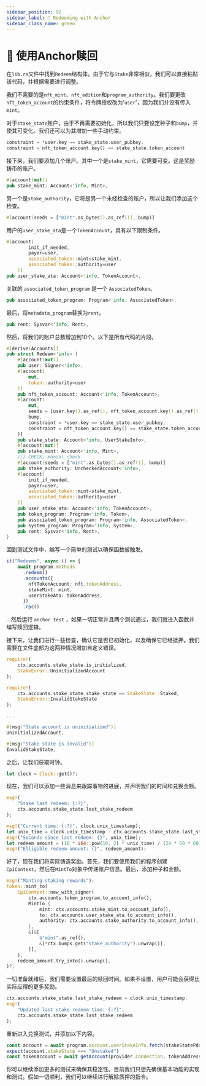 ```yaml
---
sidebar_position: 92
sidebar_label: 💸 Redeeming with Anchor
sidebar_class_name: green
---
```


# 💸 使用Anchor赎回

在`lib.rs`文件中找到`Redeem`结构体。由于它与`Stake`非常相似，我们可以直接粘贴该代码，并根据需要进行调整。

我们不需要的是`nft_mint`、`nft_edition`和`program_authority`。我们要更改`nft_token_account`的约束条件，将令牌授权改为'`user`'，因为我们并没有传入`mint`。

对于`stake_state`账户，由于不再需要初始化，所以我们只要设定种子和`bump`，并使其可变化。我们还可以为其增加一些手动约束。

```rust
constraint = *user.key == stake_state.user_pubkey,
constraint = nft_token_account.key() == stake_state.token_account
```

接下来，我们要添加几个账户。其中一个是`stake_mint`，它需要可变。这是奖励铸币的账户。

```rust
#[account(mut)]
pub stake_mint: Account<'info, Mint>,
```

另一个是`stake_authority`，它将是另一个未经检查的账户，所以让我们添加这个检查。

```rust
#[account(seeds = ["mint".as_bytes().as_ref()], bump)]
```

用户的`user_stake_ata`是一个`TokenAccount`，具有以下限制条件。

```rust
#[account(
        init_if_needed,
        payer=user,
        associated_token::mint=stake_mint,
        associated_token::authority=user
    )]
pub user_stake_ata: Account<'info, TokenAccount>,
```

关联的 `associated_token_program` 是一个 `AssociatedToken`。

```rust
pub associated_token_program: Program<'info, AssociatedToken>,
```

最后，将`metadata_program`替换为`rent`。

```rust
pub rent: Sysvar<'info, Rent>,
```

然后，将我们的账户总数增加到10个。以下是所有代码的片段。

```rust
#[derive(Accounts)]
pub struct Redeem<'info> {
    #[account(mut)]
    pub user: Signer<'info>,
    #[account(
        mut,
        token::authority=user
    )]
    pub nft_token_account: Account<'info, TokenAccount>,
    #[account(
        mut,
        seeds = [user.key().as_ref(), nft_token_account.key().as_ref()],
        bump,
        constraint = *user.key == stake_state.user_pubkey,
        constraint = nft_token_account.key() == stake_state.token_account
    )]
    pub stake_state: Account<'info, UserStakeInfo>,
    #[account(mut)]
    pub stake_mint: Account<'info, Mint>,
    /// CHECK: manual check
    #[account(seeds = ["mint".as_bytes().as_ref()], bump)]
    pub stake_authority: UncheckedAccount<'info>,
    #[account(
        init_if_needed,
        payer=user,
        associated_token::mint=stake_mint,
        associated_token::authority=user
    )]
    pub user_stake_ata: Account<'info, TokenAccount>,
    pub token_program: Program<'info, Token>,
    pub associated_token_program: Program<'info, AssociatedToken>,
    pub system_program: Program<'info, System>,
    pub rent: Sysvar<'info, Rent>,
}
```

回到测试文件中，编写一个简单的测试以确保函数被触发。

```ts
it("Redeems", async () => {
    await program.methods
      .redeem()
      .accounts({
        nftTokenAccount: nft.tokenAddress,
        stakeMint: mint,
        userStakeAta: tokenAddress,
      })
      .rpc()
```

...然后运行 `anchor test` ，如果一切正常并且两个测试通过，我们就进入函数并编写赎回逻辑。

接下来，让我们进行一些检查，确认它是否已初始化，以及确保它已经抵押。我们需要在文件底部为这两种情况增加自定义错误。

```rust
require!(
    ctx.accounts.stake_state.is_initialized,
    StakeError::UninitializedAccount
);

require!(
    ctx.accounts.stake_state.stake_state == StakeState::Staked,
    StakeError::InvalidStakeState
);

...

#[msg("State account is uninitialized")]
UninitializedAccount,

#[msg("Stake state is invalid")]
InvalidStakeState,
```

之后，让我们获取时钟。

```rust
let clock = Clock::get()?;
```

现在，我们可以添加一些消息来跟踪事物的进展，并声明我们的时间和兑换金额。

```rust
msg!(
    "Stake last redeem: {:?}",
    ctx.accounts.stake_state.last_stake_redeem
);

msg!("Current time: {:?}", clock.unix_timestamp);
let unix_time = clock.unix_timestamp - ctx.accounts.stake_state.last_stake_redeem;
msg!("Seconds since last redeem: {}", unix_time);
let redeem_amount = (10 * i64::pow(10, 2) * unix_time) / (24 * 60 * 60);
msg!("Elligible redeem amount: {}", redeem_amount);
```

好了，现在我们将实际铸造奖励。首先，我们要使用我们的程序创建`CpiContext`，然后在`MintTo`对象中传递账户信息。最后，添加种子和金额。

```rust
msg!("Minting staking rewards");
token::mint_to(
    CpiContext::new_with_signer(
        ctx.accounts.token_program.to_account_info(),
        MintTo {
            mint: ctx.accounts.stake_mint.to_account_info(),
            to: ctx.accounts.user_stake_ata.to_account_info(),
            authority: ctx.accounts.stake_authority.to_account_info(),
        },
        &[&[
            b"mint".as_ref(),
            &[*ctx.bumps.get("stake_authority").unwrap()],
        ]],
    ),
    redeem_amount.try_into().unwrap(),
)?;
```

一切准备就绪后，我们需要设置最后的赎回时间。如果不设置，用户可能会获得比实际应得的更多奖励。

```rust
ctx.accounts.stake_state.last_stake_redeem = clock.unix_timestamp;
msg!(
    "Updated last stake redeem time: {:?}",
    ctx.accounts.stake_state.last_stake_redeem
);
```

重新进入兑换测试，并添加以下内容。

```ts
const account = await program.account.userStakeInfo.fetch(stakeStatePda)
expect(account.stakeState === "Unstaked")
const tokenAccount = await getAccount(provider.connection, tokenAddress)
```

你可以继续添加更多的测试来确保其稳定性。目前我们只想先确保基本功能的实现和测试。假如一切顺利，我们可以继续进行解除质押的指令。
